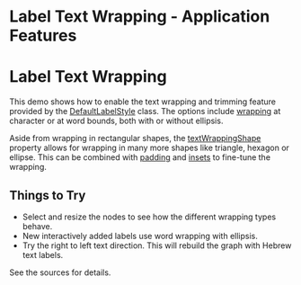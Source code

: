 <!--
 //////////////////////////////////////////////////////////////////////////////
 // @license
 // This file is part of yFiles for HTML 2.6.
 // Use is subject to license terms.
 //
 // Copyright (c) 2000-2024 by yWorks GmbH, Vor dem Kreuzberg 28,
 // 72070 Tuebingen, Germany. All rights reserved.
 //
 //////////////////////////////////////////////////////////////////////////////
-->
# Label Text Wrapping - Application Features

# Label Text Wrapping

This demo shows how to enable the text wrapping and trimming feature provided by the [DefaultLabelStyle](https://docs.yworks.com/yfileshtml/#/api/DefaultLabelStyle) class. The options include [wrapping](https://docs.yworks.com/yfileshtml/#/api/DefaultLabelStyle#wrapping) at character or at word bounds, both with or without ellipsis.

Aside from wrapping in rectangular shapes, the [textWrappingShape](https://docs.yworks.com/yfileshtml/#/api/DefaultLabelStyle#textWrappingShape) property allows for wrapping in many more shapes like triangle, hexagon or ellipse. This can be combined with [padding](https://docs.yworks.com/yfileshtml/#/api/DefaultLabelStyle#textWrappingPadding) and [insets](https://docs.yworks.com/yfileshtml/#/api/DefaultLabelStyle#insets) to fine-tune the wrapping.

## Things to Try

- Select and resize the nodes to see how the different wrapping types behave.
- New interactively added labels use word wrapping with ellipsis.
- Try the right to left text direction. This will rebuild the graph with Hebrew text labels.

See the sources for details.
